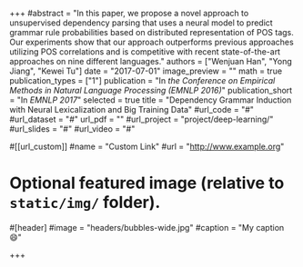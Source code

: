 +++
#abstract = "In this paper, we propose a novel approach to unsupervised dependency parsing that uses a neural model to predict grammar rule probabilities based on distributed representation of POS tags. Our experiments show that our approach outperforms previous approaches utilizing POS correlations and is competitive with recent state-of-the-art approaches on nine different languages."
authors = ["Wenjuan Han", "Yong Jiang", "Kewei Tu"]
date = "2017-07-01"
image_preview = ""
math = true
publication_types = ["1"]
publication = "In *the Conference on Empirical Methods in Natural Language Processing (EMNLP 2016)*"
publication_short = "In *EMNLP 2017*"
selected = true
title = "Dependency Grammar Induction with Neural Lexicalization and Big Training Data"
#url_code = "#"
#url_dataset = "#"
url_pdf = ""
#url_project = "project/deep-learning/"
#url_slides = "#"
#url_video = "#"

#[[url_custom]]
#name = "Custom Link"
#url = "http://www.example.org"

# Optional featured image (relative to `static/img/` folder).
#[header]
#image = "headers/bubbles-wide.jpg"
#caption = "My caption :smile:"

+++
